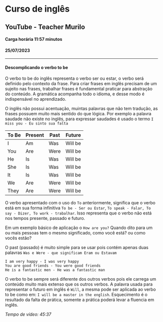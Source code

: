 # Curso de inglês

## YouTube - Teacher Murilo

#### Carga horária 11:57 minutos

#### 25/07/2023

---

#### Descomplicando o verbo to be

O verbo to be do inglês representa o verbo ser ou estar, o verbo será definido pelo contexto da frase.
Para criar frases em inglês precisam de um sujeito nas frases, trabalhar frases é fundamental praticar para abstração do conteúdo. A gramática acompanha todo o idioma, e desse modo é indispensável no aprendizado.

O inglês não possui acentuação, muintas palavras que não tem tradução, as frases possuem muito mais sentido do que lógica. Por exemplo a palavra saudade não existe no inglês, para expressar saudades é usado o termo `I miss you - Eu sinto sua falta`

| **To Be** | **Present** | **Past** | **Future** |
| --------- | ----------- | -------- | ---------- |
| I         | Am          | Was      | Will be    |
| You       | Are         | Were     | Will be    |
| He        | Is          | Was      | Will be    |
| She       | Is          | Was      | Will be    |
| It        | Is          | Was      | Will be    |
| We        | Are         | Were     | Will be    |
| They      | Are         | Were     | Will be    |

O verbo apresentado com o uso do `To` anteriormente, significa que o verbo está em sua forma infinitiva `To be - Ser ou Estar`, `To speak - Falar, To say - Dizer, To work - trabalhar`. Isso representa que o verbo não está nos tempos presente, passado e futuro.

Em um exemplo básico de aplicação o `How are you?` Quando dito para um ou mais pessoas tem o mesmo significado, como você está? ou como vocês estão?

O past (passado) é muito simple para se usar pois contém apenas duas palavras `Was e Were - que significam Eram ou Estavam`

```
I am very happy - I was very happy
You are good friends - You were good friends
He is a fantastic men - He was a fantastic man
```

O verbo to be sempre será diferente dos outros verbos pois ele carrega um conteúdo muito mais extenso que os outros verbos. A palavra usada para representar o futuro em inglês é `Will`, a mesma pode ser aplicada ao verbo to be como em: `I will be a master in the english`.
Esquecimento é o resultado da falta de prática, somente a prática poderá levar a fluencia em inglês.

_Tempo de vídeo: 45:37_
